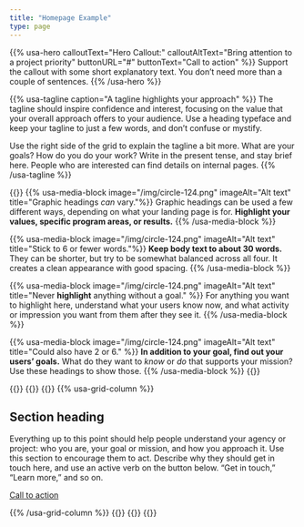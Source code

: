 ```yaml
---
title: "Homepage Example"
type: page
---
```

{{% usa-hero calloutText="Hero Callout:" calloutAltText="Bring attention to a project priority" buttonURL="#" buttonText="Call to action" %}}
Support the callout with some short explanatory text. You don’t need more than a couple of sentences.
{{% /usa-hero %}}

{{% usa-tagline caption="A tagline highlights your approach" %}}
The tagline should inspire confidence and interest, focusing on the value that your overall approach offers to your audience. Use a heading typeface and keep your tagline to just a few words, and don’t confuse or mystify.

Use the right side of the grid to explain the tagline a bit more. What are your goals? How do you do your work? Write in the present tense, and stay brief here. People who are interested can find details on internal pages.
{{% /usa-tagline %}}

{{<usa-graphic-list>}}
  {{% usa-media-block image="/img/circle-124.png" imageAlt="Alt text" title="Graphic headings *can* vary."%}}
Graphic headings can be used a few different ways, depending on what your landing page is for. **Highlight your values, specific program areas, or results.**
  {{% /usa-media-block %}}

  {{% usa-media-block image="/img/circle-124.png" imageAlt="Alt text" title="Stick to 6 or fewer words."%}}
**Keep body text to about 30 words.** They can be shorter, but try to be somewhat balanced across all four. It creates a clean appearance with good spacing.
  {{% /usa-media-block %}}

  {{% usa-media-block image="/img/circle-124.png" imageAlt="Alt text" title="Never **highlight** anything without a goal." %}}
For anything you want to highlight here, understand what your users know now, and what activity or impression you want from them after they see it.
  {{% /usa-media-block %}}

  {{% usa-media-block image="/img/circle-124.png" imageAlt="Alt text" title="Could also have 2 or 6." %}}
**In addition to your goal, find out your users’ goals.** What do they want to *know* or *do* that supports your mission? Use these headings to show those.
  {{% /usa-media-block %}}
{{</usa-graphic-list>}}

{{<usa-section class="usa-section--light">}}
{{<usa-grid-container>}}
  {{<usa-grid-row>}}
    {{% usa-grid-column %}}
## Section heading

Everything up to this point should help people understand your agency or project: who you are, your goal or mission, and how you approach it. Use this section to encourage them to act. Describe why they should get in touch here, and use an active verb on the button below. “Get in touch,” “Learn more,” and so on.</p>

<a class="usa-button usa-button--big" href="#">Call to action</a>
    </div>
  </section>
    {{% /usa-grid-column %}}
  {{</usa-grid-row>}}
{{</usa-grid-container>}}
{{</usa-section>}}
